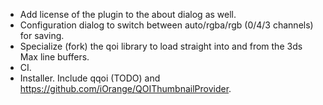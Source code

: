 - Add license of the plugin to the about dialog as well.
- Configuration dialog to switch between auto/rgba/rgb (0/4/3 channels) for saving.
- Specialize (fork) the qoi library to load straight into and from the 3ds Max line buffers.
- CI.
- Installer. Include qqoi (TODO) and https://github.com/iOrange/QOIThumbnailProvider.
